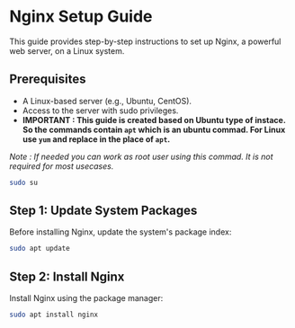# Nginx Setup Guide

This guide provides step-by-step instructions to set up Nginx, a powerful web server, on a Linux system.

## Prerequisites

- A Linux-based server (e.g., Ubuntu, CentOS).
- Access to the server with sudo privileges.
- **IMPORTANT : This guide is created based on Ubuntu type of instace. So the commands contain `apt` which is an ubuntu commad. For Linux use `yum` and replace in the place of `apt`.**

*Note : If needed you can work as root user using this commad. It is not required for most usecases.*
```bash
sudo su
```

## Step 1: Update System Packages
Before installing Nginx, update the system's package index:

```bash
sudo apt update
```
## Step 2: Install Nginx
Install Nginx using the package manager:

```bash
sudo apt install nginx
```
